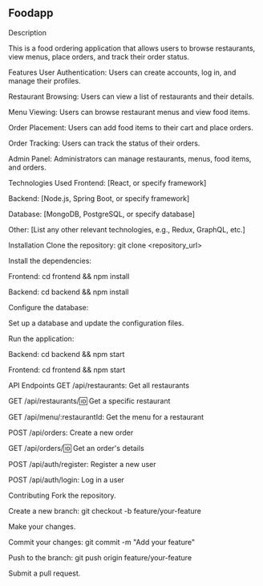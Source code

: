 
## Foodapp

Description

This is a food ordering application that allows users to browse restaurants, view menus, place orders, and track their order status.

Features
User Authentication: Users can create accounts, log in, and manage their profiles.

Restaurant Browsing: Users can view a list of restaurants and their details.

Menu Viewing: Users can browse restaurant menus and view food items.

Order Placement: Users can add food items to their cart and place orders.

Order Tracking: Users can track the status of their orders.

Admin Panel: Administrators can manage restaurants, menus, food items, and orders.

Technologies Used
Frontend: [React, or specify framework]

Backend: [Node.js, Spring Boot, or specify framework]

Database: [MongoDB, PostgreSQL, or specify database]

Other: [List any other relevant technologies, e.g., Redux, GraphQL, etc.]

Installation
Clone the repository: git clone <repository_url>

Install the dependencies:

Frontend: cd frontend && npm install

Backend: cd backend && npm install

Configure the database:

Set up a database and update the configuration files.

Run the application:

Backend: cd backend && npm start

Frontend: cd frontend && npm start

API Endpoints
GET /api/restaurants: Get all restaurants

GET /api/restaurants/:id: Get a specific restaurant

GET /api/menu/:restaurantId: Get the menu for a restaurant

POST /api/orders: Create a new order

GET /api/orders/:id: Get an order's details

POST /api/auth/register: Register a new user

POST /api/auth/login: Log in a user

Contributing
Fork the repository.

Create a new branch: git checkout -b feature/your-feature

Make your changes.

Commit your changes: git commit -m "Add your feature"

Push to the branch: git push origin feature/your-feature

Submit a pull request.
